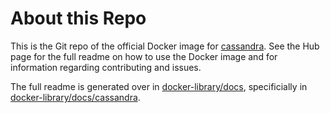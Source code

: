 # About this Repo

This is the Git repo of the official Docker image for [cassandra](https://registry.hub.docker.com/_/cassandra/). See the
Hub page for the full readme on how to use the Docker image and for information
regarding contributing and issues.

The full readme is generated over in [docker-library/docs](https://github.com/docker-library/docs),
specificially in [docker-library/docs/cassandra](https://github.com/docker-library/docs/tree/master/cassandra).
